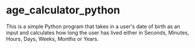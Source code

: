# age_calculator_python
This is a simple Python program that takes in a user's date of birth as an input and calculates how long the user has lived either in Seconds, Minutes, Hours, Days, Weeks, Months or Years.
